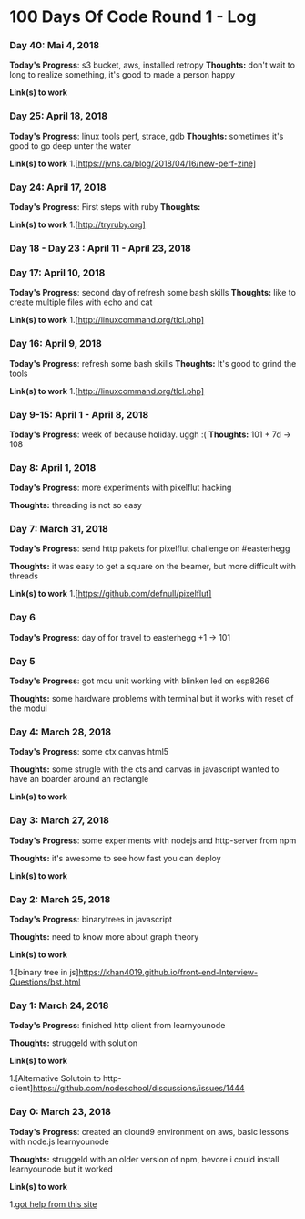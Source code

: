 # 100 Days Of Code Round 1 - Log

### Day 40: Mai 4, 2018

**Today's Progress**: s3 bucket, aws, installed retropy
**Thoughts:** don't wait to long to realize something, it's good to made a person happy

**Link(s) to work**



### Day 25: April 18, 2018

**Today's Progress**: linux tools perf, strace, gdb
**Thoughts:** sometimes it's good to go deep unter the water

**Link(s) to work**
1.[https://jvns.ca/blog/2018/04/16/new-perf-zine]

### Day 24: April 17, 2018

**Today's Progress**: First steps with ruby
**Thoughts:** 

**Link(s) to work**
1.[http://tryruby.org]

### Day 18 - Day 23 : April 11 - April 23, 2018


### Day 17: April 10, 2018

**Today's Progress**: second day of refresh some bash skills
**Thoughts:** like to create multiple files with echo and cat

**Link(s) to work**
1.[http://linuxcommand.org/tlcl.php]

### Day 16: April 9, 2018

**Today's Progress**: refresh some bash skills
**Thoughts:** It's good to grind the tools 

**Link(s) to work**
1.[http://linuxcommand.org/tlcl.php]



### Day 9-15: April 1 - April 8, 2018

**Today's Progress**: week of because holiday. uggh :(
**Thoughts:** 101 + 7d -> 108


### Day 8: April 1, 2018

**Today's Progress**: more experiments with pixelflut hacking

**Thoughts:** threading is not so easy 


### Day 7: March 31, 2018

**Today's Progress**: send http pakets for pixelflut challenge on #easterhegg

**Thoughts:** it was easy to get a square on the beamer, but more difficult with threads

**Link(s) to work**
1.[https://github.com/defnull/pixelflut]

### Day 6 

**Today's Progress**: day of for travel to easterhegg
+1 -> 101

### Day 5

**Today's Progress**: got mcu unit working with blinken led on esp8266

**Thoughts:** some hardware problems with terminal but it works with reset of the modul

### Day 4: March 28, 2018

**Today's Progress**: some ctx canvas html5

**Thoughts:** some strugle with the cts and canvas in javascript wanted to have an boarder around an rectangle

**Link(s) to work**


### Day 3: March 27, 2018

**Today's Progress**: some experiments with nodejs and http-server from npm

**Thoughts:** it's awesome to see how fast you can deploy

**Link(s) to work**


### Day 2: March 25, 2018

**Today's Progress**: binarytrees in javascript

**Thoughts:** need to know more about graph theory

**Link(s) to work**

1.[binary tree in js]https://khan4019.github.io/front-end-Interview-Questions/bst.html


### Day 1: March 24, 2018

**Today's Progress**: finished http client from learnyounode

**Thoughts:** struggeld with solution

**Link(s) to work**

1.[Alternative Solutoin to http-client]https://github.com/nodeschool/discussions/issues/1444


### Day 0: March 23, 2018

**Today's Progress**: created an clound9 environment on aws, basic lessons with node.js learnyounode

**Thoughts:** struggeld with an older version of npm, bevore i could install learnyounode but it worked 

**Link(s) to work**

1.[got help from this site](https://askubuntu.com/questions/786272/why-does-installing-node-6-x-on-ubuntu-16-04-actually-install-node-4-2-6) 


